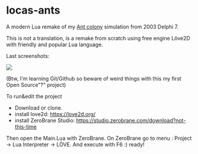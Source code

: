 # locas-ants
A modern Lua remake of my [Ant colony](https://www.youtube.com/watch?v=G5wb4f5n6qQ) simulation from 2003 Delphi 7.

This is not a translation, is a remake from scratch using free engine Löve2D with friendly and popular Lua language.

Last screenshots:

![](https://raw.githubusercontent.com/piXelicidio/locas-ants/develop/screenshots/nicePath.gif)

(Btw, I'm learning Git/Github so beware of weird things with this my first Open Source"?" project) 
 

To run&edit the project 
- Download or clone.
- install love2d: https://love2d.org/
- install ZeroBrane Studio: https://studio.zerobrane.com/download?not-this-time

Then open the Main.Lua with ZeroBrane.
On ZeroBrane go to menu : Project -> Lua Interpreter -> LÖVE.
And execute with F6 :) ready!

